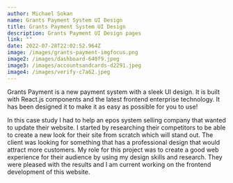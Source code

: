 ```yaml
---
author: Michael Sokan
name: Grants Payment System UI Design
title: Grants Payment System UI Design
description: Grants Payment UI Design pages
link: ""
date: 2022-07-28T22:02:52.964Z
image: /images/grants-payment-imgfocus.png
image2: /images/dashboard-640f9.jpeg
image3: /images/accountsandcards-d2291.jpeg
image4: /images/verify-c7a62.jpeg
---
```

Grants Payment is a new payment system with a sleek UI design. It is built with React.js components and the latest frontend enterprise technology. It has been designed it to make it as easy as possible for you to use!

In this case study I had to help an epos system selling company that wanted to update their website. I started by researching their competitors to be able to create a new look for their site from scratch which will stand out. The client was looking for something that has a professional design that would attract more customers. My role for this project was to create a good web experience for their audience by using my design skills and research. They were pleased with the results and I am current working on the frontend development of this website.
